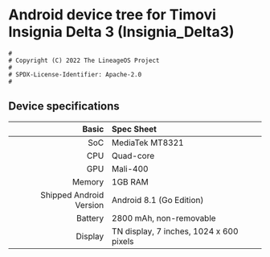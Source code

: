# Android device tree for Timovi Insignia Delta 3 (Insignia_Delta3)

```
#
# Copyright (C) 2022 The LineageOS Project
#
# SPDX-License-Identifier: Apache-2.0
#
```
## Device specifications

Basic   | Spec Sheet
-------:|:-------------------------
SoC     | MediaTek MT8321
CPU     | Quad-core
GPU     | Mali-400
Memory  | 1GB RAM
Shipped Android Version | Android 8.1 (Go Edition)
Battery | 2800 mAh, non-removable
Display | TN display, 7 inches, 1024 x 600 pixels

